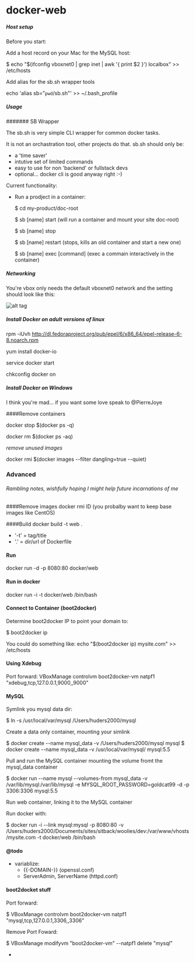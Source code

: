 docker-web
==========

##### Host setup

Before you start:

Add a host record on your Mac for the MySQL host:

$ echo "$(ifconfig vboxnet0 | grep inet | awk '{ print $2 }') localbox" >> /etc/hosts

Add alias for the sb.sh wrapper tools

echo 'alias sb="`pwd`/sb.sh"' >> ~/.bash_profile


##### Usage

####### SB Wrapper

The sb.sh is very simple CLI wrapper for common docker tasks. 

It is not an orchastration tool, other projects do that. sb.sh should only be:

- a 'time saver'
- intutive set of limited commands
- easy to use for non 'backend' or fullstack devs
- optional... docker cli is good anyway right :-)

Current functionality:

 - Run a prodject in a container:

 	$ cd my-product/doc-root

 	$ sb [name] start (will run a container and mount your site doc-root)

 	$ sb [name] stop

 	$ sb [name] restart (stops, kills an old container and start a new one)

 	$ sb [name] exec [command] (exec a commain interactively in the container)


##### Networking

You're vbox only needs the default vboxnet0 network and the setting should look like this:

![alt tag](https://raw.github.com/paulhudson/docker-web/master/Docs/img/vbox-network-settings.png)


##### Install Docker on adult versions of linux
rpm -iUvh http://dl.fedoraproject.org/pub/epel/6/x86_64/epel-release-6-8.noarch.rpm

yum install docker-io

service docker start

chkconfig docker on


##### Install Docker on Windows

I think you're mad... if you want some love speak to @PierreJoye 


####Remove containers

docker stop $(docker ps -q)

docker rm $(docker ps -aq)

*remove unused images*

docker rmi $(docker images --filter dangling=true --quiet)


### Advanced
###### Rambling notes, wishfully hoping I might help future incarnations of me

####Remove images
docker rmi ID  (you probalby want to keep base images like CentOS)

####Build
docker build -t web .

- '-t' = tag/title
- '.' = dir/url of Dockerfile

#### Run

docker run -d -p 8080:80 docker/web

#### Run in docker
docker run -i -t docker/web /bin/bash

#### Connect to Container (boot2docker)
Determine boot2docker IP to point your domain to:

$ boot2docker ip

You could do something like:
echo "$(boot2docker ip) mysite.com" >> /etc/hosts

#### Using Xdebug
Port forward:
VBoxManage controlvm boot2docker-vm natpf1 "xdebug,tcp,127.0.0.1,9000,,9000"

#### MySQL

Symlink you mysql data dir:

$ ln -s /usr/local/var/mysql /Users/huders2000/mysql


Create a data only container, mounting your simlink

$ docker create --name mysql_data -v /Users/huders2000/mysql mysql
$ docker create --name mysql_data -v /usr/local/var/mysql/ mysql:5.5


Pull and run the MySQL container mounting the volume fromt the mysql_data container

$ docker run --name mysql --volumes-from mysql_data -v /var/lib/mysql:/var/lib/mysql -e MYSQL_ROOT_PASSWORD=goldcat99 -d -p 3306:3306 mysql:5.5


Run web container, linking it to the MySQL container

Run docker with:

$ docker run -i --link mysql:mysql -p 8080:80 -v /Users/huders2000/Documents/sites/sitback/woolies/dev:/var/www/vhosts/mysite.com -t docker/web /bin/bash



#### @todo
- variablize:
  - {{-DOMAIN-}} (openssl.conf)
  - ServerAdmin, ServerName (httpd.conf)


#### boot2docket stuff


Port forward:

$ VBoxManage controlvm boot2docker-vm natpf1 "mysql,tcp,127.0.0.1,3306,,3306"


Remove Port Foward:
 
$ VBoxManage modifyvm "boot2docker-vm" --natpf1 delete "mysql"
 
 
 
 - 
